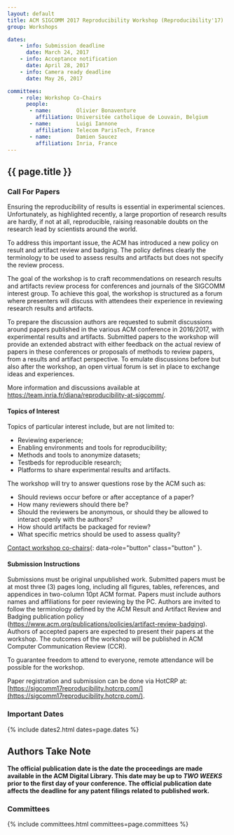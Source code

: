 ```yaml
---
layout: default
title: ACM SIGCOMM 2017 Reproducibility Workshop (Reproducibility'17)
group: Workshops

dates:
    - info: Submission deadline
      date: March 24, 2017
    - info: Acceptance notification
      date: April 28, 2017
    - info: Camera ready deadline
      date: May 26, 2017

committees:
    - role: Workshop Co-Chairs
      people:
       - name:        Olivier Bonaventure
         affiliation: Universitée catholique de Louvain, Belgium
       - name:        Luigi Iannone
         affiliation: Telecom ParisTech, France
       - name:        Damien Saucez
         affiliation: Inria, France
---
```


## {{ page.title }}

### Call For Papers

Ensuring the reproducibility of results is essential in experimental sciences. Unfortunately, as highlighted recently, a large proportion of research results are hardly, if not at all, reproducible, raising reasonable doubts on the research lead by scientists around the world.

To address this important issue, the ACM has introduced a new policy on result and artifact review and badging. The policy defines clearly the terminology to be used to assess results and artifacts but does not specify the review process.

The goal of the workshop is to craft recommendations on research results and artifacts review process for conferences and journals of the SIGCOMM interest group. To achieve this goal, the workshop is structured as a forum where presenters will discuss with attendees their experience in reviewing research results and artifacts. 

To prepare the discussion authors are requested to submit discussions around papers published in the various ACM conference in 2016/2017, with experimental results and artifacts.  Submitted papers to the workshop will provide an extended abstract with either feedback on the actual review of papers in these conferences or proposals of methods to review papers, from a results and artifact perspective. To emulate discussions before but also after the workshop, an open virtual forum is set in place to exchange ideas and experiences.

More information and discussions available at https://team.inria.fr/diana/reproducibility-at-sigcomm/.

#### Topics of Interest

Topics of particular interest include, but are not limited to:

- Reviewing experience;
- Enabling environments and tools for reproducibility;
- Methods and tools to anonymize datasets;
- Testbeds for reproducible research;
- Platforms to share experimental results and artifacts.

The workshop will try to answer questions rose by the ACM such as:

- Should reviews occur before or after acceptance of a paper?
- How many reviewers should there be?
- Should the reviewers be anonymous, or should they be allowed to interact openly with the authors?
- How should artifacts be packaged for review?
- What specific metrics should be used to assess quality?

[Contact workshop co-chairs](mailto:reproducibility-sigcomm-2017-chairs@inria.fr?subject=[Reproducibility'17]){: data-role="button" class="button" }.

#### Submission Instructions

Submissions must be original unpublished work. Submitted papers must be at most three (3) pages long, including all figures, tables, references, and appendices in two-column 10pt ACM format. Papers must include authors names and affiliations for peer reviewing by the PC. Authors are invited to follow the terminology defined by the ACM Result and Artifact Review and Badging publication policy (https://www.acm.org/publications/policies/artifact-review-badging). Authors of accepted papers are expected to present their papers at the workshop.  The outcomes of the workshop will be published in ACM Computer Communication Review (CCR).

To guarantee freedom to attend to everyone, remote attendance will be possible for the workshop.

Paper registration and submission can be done via HotCRP at: [https://sigcomm17reproducibility.hotcrp.com/](https://sigcomm17reproducibility.hotcrp.com/).

### Important Dates

{% include dates2.html dates=page.dates %}

## Authors Take Note

**The official publication date is the date the proceedings are made available in the ACM Digital Library. This date may be up to *TWO WEEKS* prior to the first day of your conference. The official publication date affects the deadline for any patent filings related to published work.**

### Committees

{% include committees.html committees=page.committees %}
